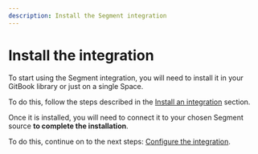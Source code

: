 ```yaml
---
description: Install the Segment integration
---
```


# Install the integration

To start using the Segment integration, you will need to install it in your GitBook library or just on a single Space.&#x20;

To do this, follow the steps described in the [Install an integration](../install-an-integration.md) section.

Once it is installed, you will need to connect it to your chosen Segment source **to complete the installation**.

To do this, continue on to the next steps: [Configure the integration](configure-the-integration.md).
